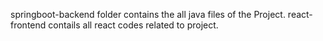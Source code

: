 springboot-backend folder contains the all java files of the Project.
react-frontend contails all react codes related to project.
